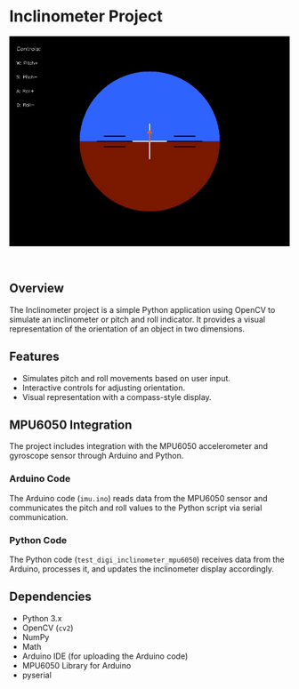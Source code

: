 # Inclinometer Project

<div align="center">
<p>
<img src="demo/demo.gif" width="600"/> 
</p>
<br>
</div>


## Overview
The Inclinometer project is a simple Python application using OpenCV to simulate an inclinometer or pitch and roll indicator. It provides a visual representation of the orientation of an object in two dimensions.

## Features
- Simulates pitch and roll movements based on user input.
- Interactive controls for adjusting orientation.
- Visual representation with a compass-style display.

## MPU6050 Integration
The project includes integration with the MPU6050 accelerometer and gyroscope sensor through Arduino and Python.

### Arduino Code
The Arduino code (`imu.ino`) reads data from the MPU6050 sensor and communicates the pitch and roll values to the Python script via serial communication.

### Python Code
The Python code (`test_digi_inclinometer_mpu6050`) receives data from the Arduino, processes it, and updates the inclinometer display accordingly.

## Dependencies
- Python 3.x
- OpenCV (`cv2`)
- NumPy
- Math
- Arduino IDE (for uploading the Arduino code)
- MPU6050 Library for Arduino
- pyserial


